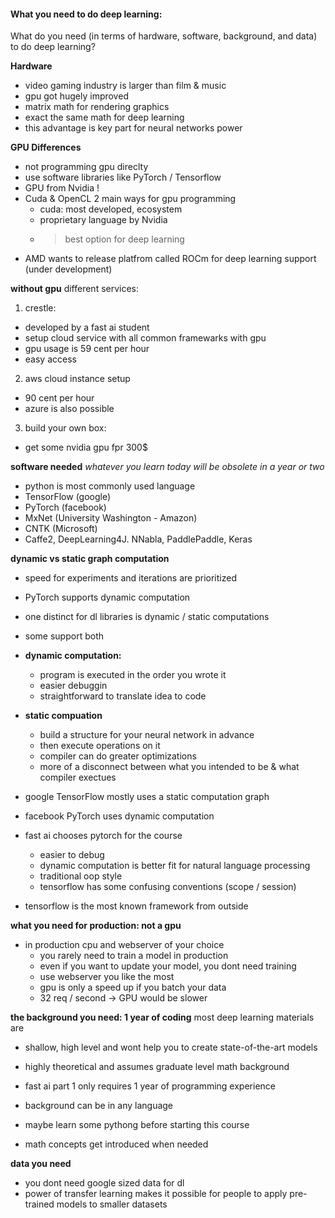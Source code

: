 #### What you need to do deep learning:

What do you need (in terms of hardware, software, background, and data) to do deep learning? 

**Hardware**
- video gaming industry is larger than film & music
- gpu got hugely improved
- matrix math for rendering graphics
- exact the same math for deep learning
- this advantage is key part for neural networks power

**GPU Differences**
- not programming gpu direclty
- use software libraries like PyTorch / Tensorflow
- GPU from Nvidia !
- Cuda & OpenCL 2 main ways for gpu programming
  - cuda: most developed, ecosystem
  - proprietary language by Nvidia
  - > best option for deep learning
- AMD wants to release platfrom called ROCm for deep learning support (under development)

**without gpu**
different services:
1. crestle:
- developed by a fast ai student
- setup cloud service with all common framewarks with gpu
- gpu usage is 59 cent per hour
- easy access
2. aws cloud instance setup
- 90 cent per hour
- azure is also possible
3. build your own box:
- get some nvidia gpu fpr 300$

**software needed**
*whatever you learn today will be obsolete in a year or two*
- python is most commonly used language
- TensorFlow (google)
- PyTorch (facebook)
- MxNet (University Washington - Amazon)
- CNTK (Microsoft)
- Caffe2, DeepLearning4J. NNabla, PaddlePaddle, Keras

**dynamic vs static graph computation**
- speed for experiments and iterations are prioritized
- PyTorch supports dynamic computation
- one distinct for dl libraries is dynamic / static computations
- some support both

- **dynamic computation:** 
  - program is executed in the order you wrote it
  - easier debuggin
  - straightforward to translate idea to code
- **static compuation**
  - build a structure for your neural network in advance
  - then execute operations on it
  - compiler can do greater optimizations
  - more of a disconnect between what you intended to be & what compiler exectues

- google TensorFlow mostly uses a static computation graph
- facebook PyTorch uses dynamic computation

- fast ai chooses pytorch for the course
  - easier to debug
  - dynamic computation is better fit for natural language processing
  - traditional oop style
  - tensorflow has some confusing conventions (scope / session)

- tensorflow is the most known framework from outside

**what you need for production: not a gpu**
- in production cpu and webserver of your choice
  - you rarely need to train a model in production
  - even if you want to update your model, you dont need training
  - use webserver you like the most
  - gpu is only a speed up if you batch your data
  - 32 req / second -> GPU would be slower

**the background you need: 1 year of coding**
most deep learning materials are 
- shallow, high level and wont help you to create state-of-the-art models
- highly theoretical and assumes graduate level math background

- fast ai part 1 only requires 1 year of programming experience
- background can be in any language
- maybe learn some pythong before starting this course
- math concepts get introduced when needed

**data you need**
- you dont need google sized data for dl
- power of transfer learning makes it possible for people to apply pre-trained models to smaller datasets
